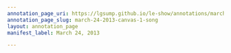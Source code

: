 ```yaml
---
annotation_page_uri: https://lgsump.github.io/le-show/annotations/march-24-2013-canvas-1-song.json
annotation_page_slug: march-24-2013-canvas-1-song
layout: annotation_page
manifest_label: March 24, 2013

---
```

